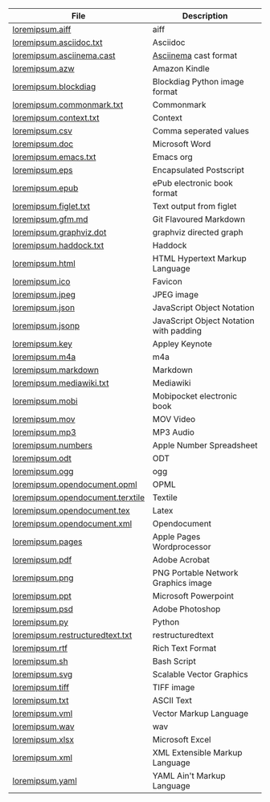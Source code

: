 | File | Description |
|------|-------------|
|[loremipsum.aiff](loremipsum.aiff)| aiff |
|[loremipsum.asciidoc.txt](loremipsum.asciidoc.txt)| Asciidoc |
|[loremipsum.asciinema.cast](loremipsum.asciinema.cast)| [Asciinema](https://asciinema.org) cast format |
|[loremipsum.azw](loremipsum.azw)| Amazon Kindle |
|[loremipsum.blockdiag](loremipsum.blockdiag)| Blockdiag Python image format|
|[loremipsum.commonmark.txt](loremipsum.commonmark.txt)| Commonmark |
|[loremipsum.context.txt](loremipsum.context.txt)| Context |
|[loremipsum.csv](loremipsum.csv)| Comma seperated values |
|[loremipsum.doc](loremipsum.doc)| Microsoft Word |
|[loremipsum.emacs.txt](loremipsum.emacs.txt)| Emacs org |
|[loremipsum.eps](loremipsum.eps)| Encapsulated Postscript |
|[loremipsum.epub](loremipsum.epub)| ePub electronic book format|
|[loremipsum.figlet.txt](loremipsum.figlet.txt)| Text output from figlet |
|[loremipsum.gfm.md](loremipsum.gfm.md)| Git Flavoured Markdown |
|[loremipsum.graphviz.dot](loremipsum.graphviz.dot)| graphviz directed graph |
|[loremipsum.haddock.txt](loremipsum.haddock.txt)| Haddock |
|[loremipsum.html](loremipsum.html)| HTML Hypertext Markup Language |
|[loremipsum.ico](loremipsum.ico)| Favicon |
|[loremipsum.jpeg](loremipsum.jpeg)| JPEG image |
|[loremipsum.json](loremipsum.json)| JavaScript Object Notation|
|[loremipsum.jsonp](loremipsum.jsonp)|  JavaScript Object Notation with padding|
|[loremipsum.key](loremipsum.key)| Appley Keynote |
|[loremipsum.m4a](loremipsum.m4a)| m4a |
|[loremipsum.markdown](loremipsum.markdown)| Markdown |
|[loremipsum.mediawiki.txt](loremipsum.mediawiki.txt)| Mediawiki |
|[loremipsum.mobi](loremipsum.mobi)| Mobipocket electronic book |
|[loremipsum.mov](loremipsum.mov)| MOV Video |
|[loremipsum.mp3](loremipsum.mp3)| MP3 Audio|
|[loremipsum.numbers](loremipsum.numbers)| Apple Number Spreadsheet |
|[loremipsum.odt](loremipsum.odt)| ODT |
|[loremipsum.ogg](loremipsum.ogg)| ogg |
|[loremipsum.opendocument.opml](loremipsum.opml)| OPML |
|[loremipsum.opendocument.terxtile](loremipsum.opendocument.textile)| Textile |
|[loremipsum.opendocument.tex](loremipsum.opendocument.tex)| Latex |
|[loremipsum.opendocument.xml](loremipsum.opendocument.xml)| Opendocument |
|[loremipsum.pages](loremipsum.pages/)| Apple Pages Wordprocessor |
|[loremipsum.pdf](loremipsum.pdf)| Adobe Acrobat|
|[loremipsum.png](loremipsum.png)| PNG Portable Network Graphics image |
|[loremipsum.ppt](loremipsum.ppt)| Microsoft Powerpoint |
|[loremipsum.psd](loremipsum.psd)| Adobe Photoshop|
|[loremipsum.py](loremipsum.py)| Python |
|[loremipsum.restructuredtext.txt](loremipsum.restructuredtext.txt)| restructuredtext |
|[loremipsum.rtf](loremipsum.rtf)| Rich Text Format |
|[loremipsum.sh](loremipsum.sh)| Bash Script |
|[loremipsum.svg](loremipsum.svg)| Scalable Vector Graphics|
|[loremipsum.tiff](loremipsum.tiff)| TIFF image |
|[loremipsum.txt](loremipsum.txt)| ASCII Text|
|[loremipsum.vml](loremipsum.vml)| Vector Markup Language|
|[loremipsum.wav](loremipsum.wav)| wav |
|[loremipsum.xlsx](loremipsum.xlsx)| Microsoft Excel |
|[loremipsum.xml](loremipsum.xml)| XML Extensible Markup Language |
|[loremipsum.yaml](loremipsum.yaml)| YAML Ain't Markup Language |
